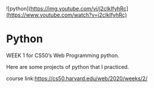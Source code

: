 ![python](https://img.youtube.com/vi/j2clkIfyhRc](https://www.youtube.com/watch?v=j2clkIfyhRc)

# Python

WEEK 1 for CS50’s Web Programming python.

Here are some projects of python that I practiced.

course link:https://cs50.harvard.edu/web/2020/weeks/2/



